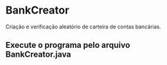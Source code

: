 # BankCreator
 Criação e verificação aleatório de carteira de contas bancárias.

 ## Execute o programa pelo arquivo BankCreator.java ##
